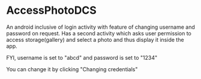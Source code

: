 # AccessPhotoDCS
An android inclusive of login activity with feature of changing username and password on request.
Has a second activity which asks user permission to access storage(gallery) and 
select a photo and thus display it inside the app. 

FYI, username is set to "abcd"
and password is set to "1234"

You can change it by clicking "Changing credentials"
